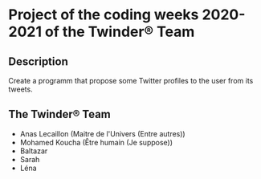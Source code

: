# Project of the coding weeks 2020-2021 of the Twinder® Team

## Description

Create a programm that propose some Twitter profiles to the user from its tweets.


## The Twinder® Team

- Anas Lecaillon (Maitre de l'Univers (Entre autres))
- Mohamed Koucha (Être humain (Je suppose))
- Baltazar
- Sarah
- Léna

